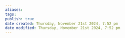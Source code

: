 ```yaml
---
aliases: 
tags: 
publish: true
date created: Thursday, November 21st 2024, 7:52 pm
date modified: Thursday, November 21st 2024, 7:52 pm
---
```


